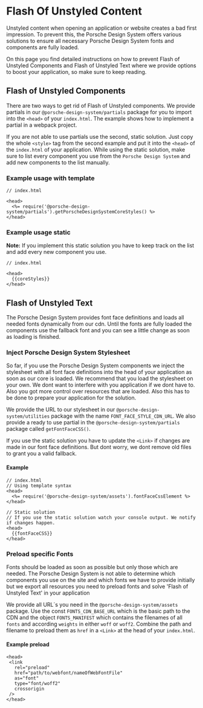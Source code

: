 # Flash Of Unstyled Content

Unstyled content when opening an application or website creates a bad first impression.
To prevent this, the Porsche Design System offers various solutions to ensure all necessary Porsche Design System fonts and components are fully loaded.

On this page you find detailed instructions on how to prevent Flash of Unstyled Components and Flash of Unstyled Text where we provide options to
boost your application, so make sure to keep reading.

## Flash of Unstyled Components

There are two ways to get rid of Flash of Unstyled components. We provide partials in our `@porsche-design-system/partials` package for you to import into the `<head>` of your `index.html`.
The example shows how to implement a partial in a webpack project. 

If you are not able to use partials use the second, static solution. Just copy the whole `<style>` tag from the second example and put it into the `<head>`
of the `index.html` of your application. While using the static solution, make sure to list every component you use from the `Porsche Design System` and 
add new components to the list manually.

### Example usage with template 

``` 
// index.html

<head>
  <%= require('@porsche-design-system/partials').getPorscheDesignSystemCoreStyles() %>
</head>
``` 

### Example usage static

**Note:** If you implement this static solution you have to keep track on the list and add every new component you use.

```
// index.html

<head>
  {{coreStyles}}
</head>
```

## Flash of Unstyled Text

The Porsche Design System provides font face definitions and loads all needed fonts dynamically from our cdn. Until the fonts are fully loaded
the components use the fallback font and you can see a little change as soon as loading is finished.

### Inject Porsche Design System Stylesheet

So far, if you use the Porsche Design System components we inject the stylesheet with all font face definitions into the head of your application as soon as our core is loaded.
We recommend that you load the stylesheet on your own. We dont want to interfere with you application if we dont have to. Also you got more
control over resources that are loaded. Also this has to be done to prepare your application for the solution.

We provide the URL to our stylesheet in our `@porsche-design-system/utilities` package with the name `FONT_FACE_STYLE_CDN_URL`. We also
provide a ready to use partial in the `@porsche-design-system/partials` package called `getFontFaceCSS()`.

If you use the static solution you have to update the `<Link>` if changes are made in our font face definitions. But dont worry, we dont remove old files
to grant you a valid fallback.

#### Example

```
// index.html
// Using template syntax
<head>
  <%= require('@porsche-design-system/assets').fontFaceCssElement %>
</head>

// Static solution
// If you use the static solution watch your console output. We notify if changes happen.
<head>
  {{fontFaceCSS}}
</head>
```

### Preload specific Fonts

Fonts should be loaded as soon as possible but only those which are needed. The Porsche Design System is not able to determine which components
you use on the site and which fonts we have to provide initially but we export all resources you need to preload fonts and solve 'Flash of Unstyled Text' in your application

We provide all URL´s you need in the `@porsche-design-system/assets` package.
Use the const `FONTS_CDN_BASE_URL` which is the basic path to the CDN and the object `FONTS_MANIFEST` which contains the filenames of all `fonts` 
and according `weights` in either `woff` or `woff2`. Combine the path and filename to preload them as `href` in a `<Link>` at the head of your `index.html`.

#### Example preload

```
<head>
 <link
   rel="preload"
   href="path/to/webfont/nameOfWebFontFile"
   as="font"
   type="font/woff2"
   crossorigin
 />
</head>
```

<script lang="ts">
  import { Component, Vue } from 'vue-property-decorator';
  import { getFontFaceCSS, getPorscheDesignSystemCoreStyles } from '@porsche-design-system/partials';
  
  @Component
  export default class FlashOfUnstyledContent extends Vue {
    public fontFaceCSS = getFontFaceCSS();
    public coreStyles = getPorscheDesignSystemCoreStyles().replace('>', '>\n    ').replace(/,/g, ',\n    ').replace('}', '}\n  ');
  }
</script>